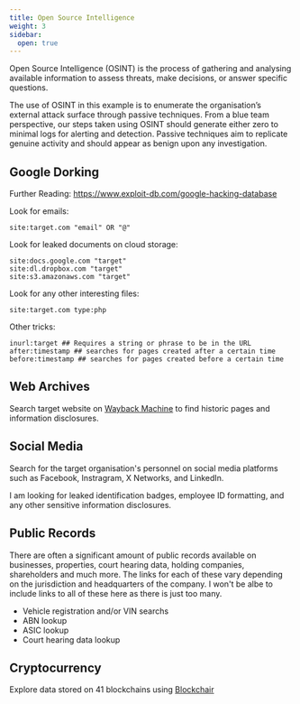 ```yaml
---
title: Open Source Intelligence
weight: 3
sidebar:
  open: true
---
```

Open Source Intelligence (OSINT) is the process of gathering and analysing available information to assess threats, make decisions, or answer specific questions.

The use of OSINT in this example is to enumerate the organisation’s external attack surface through passive techniques. From a blue team perspective, our steps taken using OSINT should generate either zero to minimal logs for alerting and detection. Passive techniques aim to replicate genuine activity and should appear as benign upon any investigation.

## Google Dorking
Further Reading: https://www.exploit-db.com/google-hacking-database 

Look for emails:
```
site:target.com "email" OR "@"
```
Look for leaked documents on cloud storage:
```
site:docs.google.com "target"
site:dl.dropbox.com "target"
site:s3.amazonaws.com "target"
```
Look for any other interesting files:
```
site:target.com type:php
```
Other tricks:
```
inurl:target ## Requires a string or phrase to be in the URL
after:timestamp ## searches for pages created after a certain time
before:timestamp ## searches for pages created before a certain time
```

## Web Archives
Search target website on [Wayback Machine](https://web.archive.org/) to find historic pages and information disclosures.

## Social Media
Search for the target organisation's personnel on social media platforms such as Facebook, Instragram, X Networks, and LinkedIn. 

I am looking for leaked identification badges, employee ID formatting, and any other sensitive information disclosures. 

## Public Records
There are often a significant amount of public records available on businesses, properties, court hearing data, holding companies, shareholders and much more. The links for each of these vary depending on the jurisdiction and headquarters of the company. I won't be albe to include links to all of these here as there is just too many. 
* Vehicle registration and/or VIN searchs
* ABN lookup
* ASIC lookup
* Court hearing data lookup

## Cryptocurrency
Explore data stored on 41 blockchains using [Blockchair](https://blockchair.com/)
